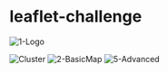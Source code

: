 # leaflet-challenge
![1-Logo](https://github.com/tarassenkoe/leaflet-challenge/assets/73853172/7b394669-efd5-441d-91ba-bae863b1212e)

![Cluster](https://github.com/tarassenkoe/leaflet-challenge/assets/73853172/a82ad8de-0aa5-4f67-a34d-2d3b50b3224c)
![2-BasicMap](https://github.com/tarassenkoe/leaflet-challenge/assets/73853172/ff8bb8b5-3cff-4ece-81ba-6fb6a65717be)
![5-Advanced](https://github.com/tarassenkoe/leaflet-challenge/assets/73853172/02b3f773-67cb-4704-b63f-a47f084db92a)
